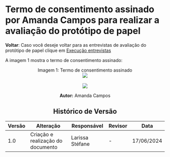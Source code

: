 # Termo de consentimento assinado por Amanda Campos para realizar a avaliação do protótipo de papel

**Voltar**: Caso você deseje voltar para as entrevistas de avaliação do protótipo de papel clique em [Execução entrevistas](DesignAvaliaçãoDesenvolvimento/Nível2/Entrevistas)

A imagem 1 mostra o termo de consentimento assinado:

 <div align="center">
    Imagem 1: Termo de consentimento assinado
    <br>
    <img src="https://raw.githubusercontent.com/Interacao-Humano-Computador/2024.1-SIGAA/main/docs/Midia/AluguelSalaPrototipo/termos/TermoAmanda1.jpeg">

 <div align="center">
    <br>
    <img src="https://raw.githubusercontent.com/Interacao-Humano-Computador/2024.1-SIGAA/main/docs/Midia/AluguelSalaPrototipo/termos/termoAmanda2.jpeg">

  **Autor:**  Amanda Campos


## Histórico de Versão

| Versão | Alteração                         | Responsável     | Revisor         | Data       |
| ------ | --------------------------------- | --------------- | --------------- | ---------- |
| 1.0    | Criação e realização do documento | Larissa Stéfane | - | 17/06/2024 |
